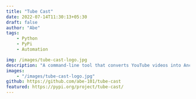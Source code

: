 ```yaml
---
title: "Tube Cast"
date: 2022-07-14T11:30:13+05:30
draft: false
author: "Abe"
tags:
    - Python
    - PyPi
    - Automation

img: /images/tube-cast-logo.jpg
description: "A command-line tool that converts YouTube videos into Anchor FM podcasts "
images:
    - "/images/tube-cast-logo.jpg"
github: https://github.com/abe-101/tube-cast
featured: https://pypi.org/project/tube-cast/
---
```


